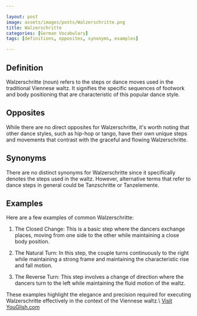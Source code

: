 ```yaml
---

layout: post
image: assets/images/posts/Walzerschritte.png
title: Walzerschritte
categories: [German Vocabulary]
tags: [definitions, opposites, synonyms, examples]

---
```


## Definition

Walzerschritte (noun) refers to the steps or dance moves used in the traditional Viennese waltz. It signifies the specific sequences of footwork and body positioning that are characteristic of this popular dance style. 

## Opposites

While there are no direct opposites for Walzerschritte, it's worth noting that other dance styles, such as hip-hop or tango, have their own unique steps and movements that contrast with the graceful and flowing Walzerschritte.

## Synonyms

There are no distinct synonyms for Walzerschritte since it specifically denotes the steps used in the waltz. However, alternative terms that refer to dance steps in general could be Tanzschritte or Tanzelemente.

## Examples

Here are a few examples of common Walzerschritte:

1. The Closed Change: This is a basic step where the dancers exchange places, moving from one side to the other while maintaining a close body position.

2. The Natural Turn: In this step, the couple turns continuously to the right while maintaining a strong frame and maintaining the characteristic rise and fall motion.

3. The Reverse Turn: This step involves a change of direction where the dancers turn to the left while maintaining the fluid motion of the waltz.

These examples highlight the elegance and precision required for executing Walzerschritte effectively in the context of the Viennese waltz.\ <a id="yg-widget-0" class="youglish-widget" data-query="Walzerschritte" data-lang="german" data-components="8412" data-auto-start="0" data-bkg-color="theme_light" data-title="How%20to%20pronounce%20Walzerschritte%20in%20German"  rel="nofollow" href="https://youglish.com">Visit YouGlish.com</a><script async src="https://youglish.com/public/emb/widget.js" charset="utf-8"></script>